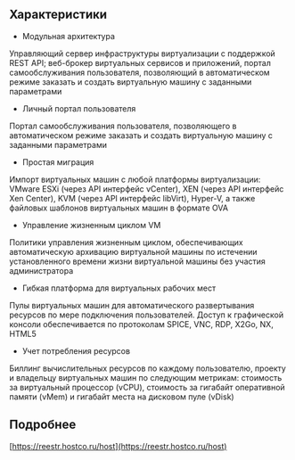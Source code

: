 ## Характеристики

- Модульная архитектура

Управляющий сервер инфраструктуры виртуализации с поддержкой REST API; веб-брокер виртуальных сервисов и приложений, портал самообслуживания пользователя, позволяющий в автоматическом режиме заказать и создать виртуальную машину с заданными параметрами

- Личный портал пользователя

Портал самообслуживания пользователя, позволяющего в автоматическом режиме заказать и создать виртуальную машину с заданными параметрами

- Простая миграция

Импорт виртуальных машин с любой платформы виртуализации: VMware ESXi (через API интерфейс vCenter), XEN (через API интерфейс Xen Center), KVM (через API интерфейс libVirt), Hyper-V, а также файловых шаблонов виртуальных машин в формате OVA

- Управление жизненным циклом VM

Политики управления жизненным циклом, обеспечивающих автоматическую архивацию виртуальной машины по истечении установленного времени жизни виртуальной машины без участия администратора

- Гибкая платформа для виртуальных рабочих мест

Пулы виртуальных машин для автоматического развертывания ресурсов по мере подключения пользователей. Доступ к графической консоли обеспечивается по протоколам SPICE, VNC, RDP, X2Go, NX, HTML5

- Учет потребления ресурсов

Биллинг вычислительных ресурсов по каждому пользователю, проекту и владельцу виртуальных машин по следующим метрикам: стоимость за виртуальный процессор (vCPU), стоимость за гигабайт оперативной памяти (vMem) и гигабайт места на дисковом пуле (vDisk)

## Подробнее

[https://reestr.hostco.ru/host](https://reestr.hostco.ru/host)
